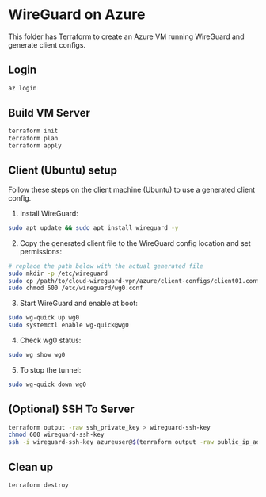 # WireGuard on Azure

This folder has Terraform to create an Azure VM running WireGuard and generate client configs.

## Login

```bash
az login
```

## Build VM Server

```bash
terraform init
terraform plan
terraform apply
```

## Client (Ubuntu) setup

Follow these steps on the client machine (Ubuntu) to use a generated client config.

1. Install WireGuard:

```bash
sudo apt update && sudo apt install wireguard -y
```

2. Copy the generated client file to the WireGuard config location and set permissions:

```bash
# replace the path below with the actual generated file
sudo mkdir -p /etc/wireguard
sudo cp /path/to/cloud-wireguard-vpn/azure/client-configs/client01.conf /etc/wireguard/wg0.conf
sudo chmod 600 /etc/wireguard/wg0.conf
```

3. Start WireGuard and enable at boot:

```bash
sudo wg-quick up wg0
sudo systemctl enable wg-quick@wg0
```

4. Check wg0 status:

```bash
sudo wg show wg0
```

5. To stop the tunnel:

```bash
sudo wg-quick down wg0
```

## (Optional) SSH To Server

```bash
terraform output -raw ssh_private_key > wireguard-ssh-key
chmod 600 wireguard-ssh-key
ssh -i wireguard-ssh-key azureuser@$(terraform output -raw public_ip_address)
```

## Clean up

```bash
terraform destroy
```
